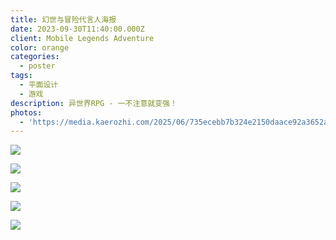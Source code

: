 ```yaml
---
title: 幻世与冒险代言人海报
date: 2023-09-30T11:40:00.000Z
client: Mobile Legends Adventure
color: orange
categories:
  - poster
tags:
  - 平面设计
  - 游戏
description: 异世界RPG - 一不注意就变强！
photos:
  - 'https://media.kaerozhi.com/2025/06/735ecebb7b324e2150daace92a3652ab.webp'
---
```

![](https://media.kaerozhi.com/2025/06/922320a5c96169c5e4bbe6ff0ce485c3.webp)

![](https://media.kaerozhi.com/2025/06/74aa5b22c3c15b9964e62b509b6dfdb2.webp)

![](https://media.kaerozhi.com/2025/06/e41aa94819f2c8adddea5b0f961cf10b.webp)

![](https://media.kaerozhi.com/2025/06/8bd1761961c292a76e8aec884edf310b.webp)

![](https://media.kaerozhi.com/2025/06/5740d2067fe9367038273822df27d7f3.webp)

